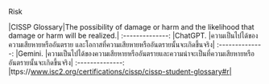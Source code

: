 Risk

|CISSP Glossary|The possibility of damage or harm and the likelihood that damage or harm will be realized.|
:--------------:
|ChatGPT.      |ความเป็นไปได้ของความเสียหายหรืออันตราย และโอกาสที่ความเสียหายหรืออันตรายนั้นจะเกิดขึ้นจริง|
:--------------:
|Gemini.       |ความเป็นไปได้ของความเสียหายหรืออันตรายและความน่าจะเป็นที่ความเสียหายหรืออันตรายนั้นจะเกิดขึ้นจริง|
:--------------:
|ttps://www.isc2.org/certifications/cissp/cissp-student-glossary#r|

